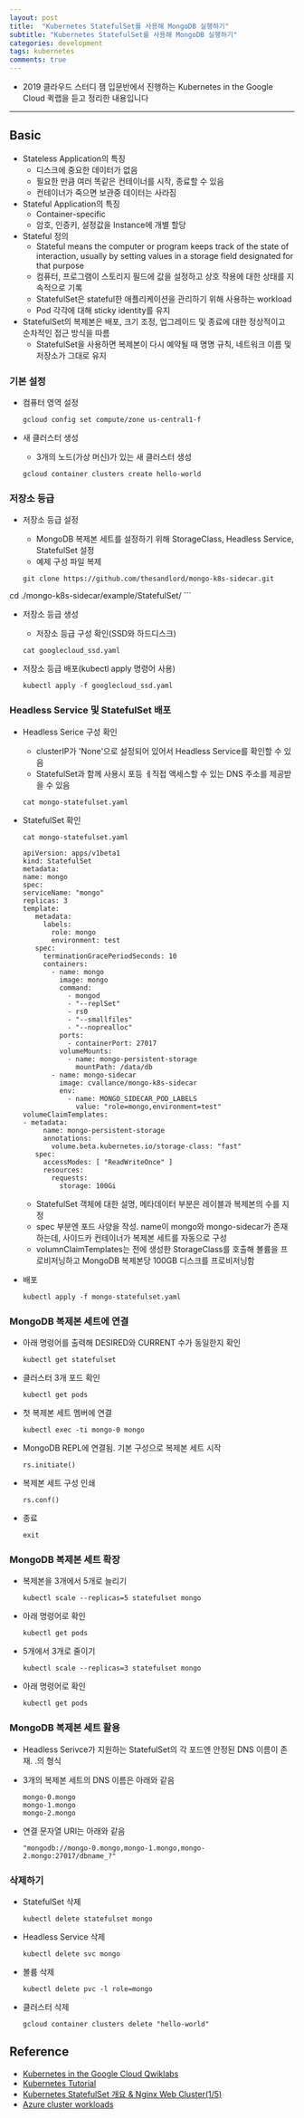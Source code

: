 ```yaml
---
layout: post
title:  "Kubernetes StatefulSet를 사용해 MongoDB 실행하기"
subtitle: "Kubernetes StatefulSet를 사용해 MongoDB 실행하기"
categories: development
tags: kubernetes
comments: true
---
```


- 2019 클라우드 스터디 잼 입문반에서 진행하는 Kubernetes in the Google Cloud 퀵랩을 듣고 정리한 내용입니다

---

## Basic
- Stateless Application의 특징
	- 디스크에 중요한 데이터가 없음
	- 필요한 만큼 여러 똑같은 컨테이너를 시작, 종료할 수 있음
	- 컨테이너가 죽으면 보관중 데이터는 사라짐
- Stateful Application의 특징
	- Container-specific
	- 암호, 인증키, 설정값을 Instance에 개별 할당 
- Stateful 정의
	- Stateful means the computer or program keeps track of the state of interaction, usually by setting values in a storage field designated for that purpose
	- 컴퓨터, 프로그램이 스토리지 필드에 값을 설정하고 상호 작용에 대한 상태를 지속적으로 기록
	- StatefulSet은 stateful한 애플리케이션을 관리하기 위해 사용하는 workload
	- Pod 각각에 대해 sticky identity를 유지
- StatefulSet의 복제본은 배포, 크기 조정, 업그레이드 및 종료에 대한 정상적이고 순차적인 접근 방식을 따름
	- StatefulSet을 사용하면 복제본이 다시 예약될 때 명명 규칙, 네트워크 이름 및 저장소가 그대로 유지

### 기본 설정
- 컴퓨터 영역 설정
	
	```
	gcloud config set compute/zone us-central1-f
	```

- 새 클러스터 생성
	- 3개의 노드(가상 머신)가 있는 새 클러스터 생성

	```
	gcloud container clusters create hello-world
	```	

### 저장소 등급
- 저장소 등급 설정
	- MongoDB 복제본 세트를 설정하기 위해 StorageClass, Headless Service, StatefulSet 설정
	- 예제 구성 파일 복제

	```
	git clone https://github.com/thesandlord/mongo-k8s-sidecar.git
cd ./mongo-k8s-sidecar/example/StatefulSet/
	```
	
- 저장소 등급 생성
	- 저장소 등급 구성 확인(SSD와 하드디스크)

	```
	cat googlecloud_ssd.yaml
	```	

- 저장소 등급 배포(kubectl apply 명령어 사용)

	```
	kubectl apply -f googlecloud_ssd.yaml
	```
	
### Headless Service 및 StatefulSet 배포
- Headless Serice 구성 확인
	- clusterIP가 'None'으로 설정되어 있어서 Headless Service를 확인할 수 있음
	- StatefulSet과 함께 사용시 포등 ㅔ직접 액세스할 수 있는 DNS 주소를 제공받을 수 있음
	
	```
	cat mongo-statefulset.yaml
	```

- StatefulSet 확인
	
	```
	cat mongo-statefulset.yaml
	```	
	
	```
	apiVersion: apps/v1beta1
	kind: StatefulSet
	metadata:
	name: mongo
	spec:
	serviceName: "mongo"
	replicas: 3
	template:
	   metadata:
	     labels:
	       role: mongo
	       environment: test
	   spec:
	     terminationGracePeriodSeconds: 10
	     containers:
	       - name: mongo
	         image: mongo
	         command:
	           - mongod
	           - "--replSet"
	           - rs0
	           - "--smallfiles"
	           - "--noprealloc"
	         ports:
	           - containerPort: 27017
	         volumeMounts:
	           - name: mongo-persistent-storage
	             mountPath: /data/db
	       - name: mongo-sidecar
	         image: cvallance/mongo-k8s-sidecar
	         env:
	           - name: MONGO_SIDECAR_POD_LABELS
	             value: "role=mongo,environment=test"
	volumeClaimTemplates:
	- metadata:
	     name: mongo-persistent-storage
	     annotations:
	       volume.beta.kubernetes.io/storage-class: "fast"
	   spec:
	     accessModes: [ "ReadWriteOnce" ]
	     resources:
	       requests:
	         storage: 100Gi
	```
	
	- StatefulSet 객체에 대한 설명, 메타데이터 부분은 레이블과 복제본의 수를 지정
	- spec 부분엔 포드 사양을 작성. name이 mongo와 mongo-sidecar가 존재하는데, 사이드카 컨테이너가 복제본 세트를 자동으로 구성
	- volumnClaimTemplates는 전에 생성한 StorageClass를 호출해 볼륨을 프로비저닝하고 MongoDB 복제본당 100GB 디스크를 프로비저닝함
- 배포

	```
	kubectl apply -f mongo-statefulset.yaml
	```
	
### MongoDB 복제본 세트에 연결
- 아래 명령어를 출력해 DESIRED와 CURRENT 수가 동일한지 확인

	```
	kubectl get statefulset
	```

- 클러스터 3개 포드 확인

	```
	kubectl get pods
	```
	
- 첫 복제본 세트 멤버에 연결

	```
	kubectl exec -ti mongo-0 mongo
	```
	
- MongoDB REPL에 연결됨. 기본 구성으로 복제본 세트 시작	
	```
	rs.initiate()
	```
	
- 복제본 세트 구성 인쇄

	```
	rs.conf()
	```	
	
- 종료

	```
	exit
	```
	
### MongoDB 복제본 세트 확장
- 복제본을 3개에서 5개로 늘리기

	```
	kubectl scale --replicas=5 statefulset mongo
	```	
	
- 아래 명령어로 확인

	```
	kubectl get pods
	```
	
- 5개에서 3개로 줄이기

	```
	kubectl scale --replicas=3 statefulset mongo
	```

- 아래 명령어로 확인

	```
	kubectl get pods
	```		
	
### MongoDB 복제본 세트 활용
- Headless Serivce가 지원하는 StatefulSet의 각 포드엔 안정된 DNS 이름이 존재. <Pod name>.<Service Name>의 형식
- 3개의 복제본 세트의 DNS 이름은 아래와 같음

	```
	mongo-0.mongo
	mongo-1.mongo
	mongo-2.mongo
	```	
	
- 연결 문자열 URI는 아래와 같음

	```
	"mongodb://mongo-0.mongo,mongo-1.mongo,mongo-2.mongo:27017/dbname_?"
	```
	
### 삭제하기
- StatefulSet 삭제

	```
	kubectl delete statefulset mongo
	```

- Headless Service 삭제

	```
	kubectl delete svc mongo
	```	
	
- 볼륨 삭제
	
	```
	kubectl delete pvc -l role=mongo
	```
	
- 클러스터 삭제

	```
	gcloud container clusters delete "hello-world"
	```	
 
## Reference
- [Kubernetes in the Google Cloud Qwiklabs](https://google.qwiklabs.com/quests/29?qlcampaign=1s-seoul-0219)
- [Kubernetes Tutorial](https://kubernetes.io/docs/tutorials/kubernetes-basics/)
- [Kubernetes StatefulSet 개요 & Nginx Web Cluster(1/5)](https://bryan.wiki/298)
- [Azure cluster workloads](https://docs.microsoft.com/ko-kr/azure/aks/concepts-clusters-workloads)
